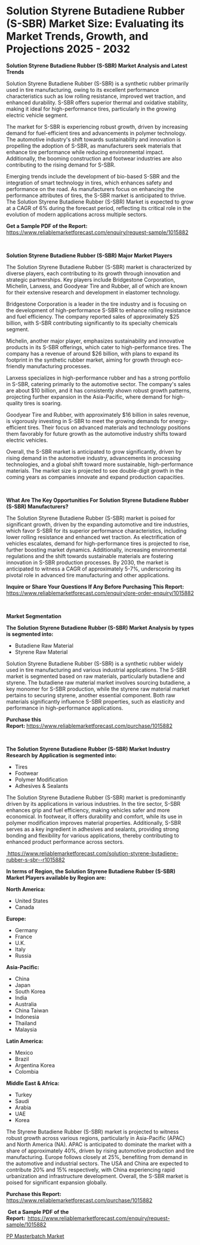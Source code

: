 <p><h1>Solution Styrene Butadiene Rubber (S-SBR) Market Size: Evaluating its Market Trends, Growth, and Projections 2025 - 2032</h1></p><p><strong>Solution Styrene Butadiene Rubber (S-SBR) Market Analysis and Latest Trends</strong></p>
<p><p>Solution Styrene Butadiene Rubber (S-SBR) is a synthetic rubber primarily used in tire manufacturing, owing to its excellent performance characteristics such as low rolling resistance, improved wet traction, and enhanced durability. S-SBR offers superior thermal and oxidative stability, making it ideal for high-performance tires, particularly in the growing electric vehicle segment. </p><p>The market for S-SBR is experiencing robust growth, driven by increasing demand for fuel-efficient tires and advancements in polymer technology. The automotive industry's shift towards sustainability and innovation is propelling the adoption of S-SBR, as manufacturers seek materials that enhance tire performance while reducing environmental impact. Additionally, the booming construction and footwear industries are also contributing to the rising demand for S-SBR.</p><p>Emerging trends include the development of bio-based S-SBR and the integration of smart technology in tires, which enhances safety and performance on the road. As manufacturers focus on enhancing the performance attributes of tires, the S-SBR market is anticipated to thrive. The Solution Styrene Butadiene Rubber (S-SBR) Market is expected to grow at a CAGR of 6% during the forecast period, reflecting its critical role in the evolution of modern applications across multiple sectors.</p></p>
<p><strong>Get a Sample PDF of the Report:&nbsp;</strong> <a href="https://www.reliablemarketforecast.com/enquiry/request-sample/1015882?utm_campaign=2781&utm_medium=2&utm_source=Github&utm_content=ia&utm_term=31032025&utm_id=solution-styrene-butadiene-rubber-s-sbr">https://www.reliablemarketforecast.com/enquiry/request-sample/1015882</a></p>
<p>&nbsp;</p>
<p><strong>Solution Styrene Butadiene Rubber (S-SBR) Major Market Players</strong></p>
<p><p>The Solution Styrene Butadiene Rubber (S-SBR) market is characterized by diverse players, each contributing to its growth through innovation and strategic partnerships. Key players include Bridgestone Corporation, Michelin, Lanxess, and Goodyear Tire and Rubber, all of which are known for their extensive research and development in elastomer technology.</p><p>Bridgestone Corporation is a leader in the tire industry and is focusing on the development of high-performance S-SBR to enhance rolling resistance and fuel efficiency. The company reported sales of approximately $25 billion, with S-SBR contributing significantly to its specialty chemicals segment.</p><p>Michelin, another major player, emphasizes sustainability and innovative products in its S-SBR offerings, which cater to high-performance tires. The company has a revenue of around $26 billion, with plans to expand its footprint in the synthetic rubber market, aiming for growth through eco-friendly manufacturing processes.</p><p>Lanxess specializes in high-performance rubber and has a strong portfolio in S-SBR, catering primarily to the automotive sector. The company's sales are about $10 billion, and it has consistently shown robust growth patterns, projecting further expansion in the Asia-Pacific, where demand for high-quality tires is soaring.</p><p>Goodyear Tire and Rubber, with approximately $16 billion in sales revenue, is vigorously investing in S-SBR to meet the growing demands for energy-efficient tires. Their focus on advanced materials and technology positions them favorably for future growth as the automotive industry shifts toward electric vehicles.</p><p>Overall, the S-SBR market is anticipated to grow significantly, driven by rising demand in the automotive industry, advancements in processing technologies, and a global shift toward more sustainable, high-performance materials. The market size is projected to see double-digit growth in the coming years as companies innovate and expand production capacities.</p></p>
<p>&nbsp;</p>
<p><strong>What Are The Key Opportunities For Solution Styrene Butadiene Rubber (S-SBR) Manufacturers?</strong></p>
<p><p>The Solution Styrene Butadiene Rubber (S-SBR) market is poised for significant growth, driven by the expanding automotive and tire industries, which favor S-SBR for its superior performance characteristics, including lower rolling resistance and enhanced wet traction. As electrification of vehicles escalates, demand for high-performance tires is projected to rise, further boosting market dynamics. Additionally, increasing environmental regulations and the shift towards sustainable materials are fostering innovation in S-SBR production processes. By 2030, the market is anticipated to witness a CAGR of approximately 5-7%, underscoring its pivotal role in advanced tire manufacturing and other applications.</p></p>
<p><strong>Inquire or Share Your Questions If Any Before Purchasing This Report:</strong> <a href="https://www.reliablemarketforecast.com/enquiry/pre-order-enquiry/1015882?utm_campaign=2781&utm_medium=2&utm_source=Github&utm_content=ia&utm_term=31032025&utm_id=solution-styrene-butadiene-rubber-s-sbr">https://www.reliablemarketforecast.com/enquiry/pre-order-enquiry/1015882</a></p>
<p>&nbsp;</p>
<p><strong>Market Segmentation</strong></p>
<p><strong>The Solution Styrene Butadiene Rubber (S-SBR) Market Analysis by types is segmented into:</strong></p>
<p><ul><li>Butadiene Raw Material</li><li>Styrene Raw Material</li></ul></p>
<p><p>Solution Styrene Butadiene Rubber (S-SBR) is a synthetic rubber widely used in tire manufacturing and various industrial applications. The S-SBR market is segmented based on raw materials, particularly butadiene and styrene. The butadiene raw material market involves sourcing butadiene, a key monomer for S-SBR production, while the styrene raw material market pertains to securing styrene, another essential component. Both raw materials significantly influence S-SBR properties, such as elasticity and performance in high-performance applications.</p></p>
<p><strong>Purchase this Report:&nbsp;</strong><a href="https://www.reliablemarketforecast.com/purchase/1015882?utm_campaign=2781&utm_medium=2&utm_source=Github&utm_content=ia&utm_term=31032025&utm_id=solution-styrene-butadiene-rubber-s-sbr">https://www.reliablemarketforecast.com/purchase/1015882</a></p>
<p>&nbsp;</p>
<p><strong>The Solution Styrene Butadiene Rubber (S-SBR) Market Industry Research by Application is segmented into:</strong></p>
<p><ul><li>Tires</li><li>Footwear</li><li>Polymer Modification</li><li>Adhesives & Sealants</li></ul></p>
<p><p>The Solution Styrene Butadiene Rubber (S-SBR) market is predominantly driven by its applications in various industries. In the tire sector, S-SBR enhances grip and fuel efficiency, making vehicles safer and more economical. In footwear, it offers durability and comfort, while its use in polymer modification improves material properties. Additionally, S-SBR serves as a key ingredient in adhesives and sealants, providing strong bonding and flexibility for various applications, thereby contributing to enhanced product performance across sectors.</p></p>
<p><a href="https://www.reliablemarketforecast.com/solution-styrene-butadiene-rubber-s-sbr--r1015882?utm_campaign=2781&utm_medium=2&utm_source=Github&utm_content=ia&utm_term=31032025&utm_id=solution-styrene-butadiene-rubber-s-sbr">&nbsp;https://www.reliablemarketforecast.com/solution-styrene-butadiene-rubber-s-sbr--r1015882</a></p>
<p><strong>In terms of Region, the Solution Styrene Butadiene Rubber (S-SBR) Market Players available by Region are:</strong></p>
<p>
    <p> <strong> North America: </strong>
        <ul>
            <li>United States</li>
            <li>Canada</li>
        </ul>
        </p> 
    <p> <strong> Europe: </strong>
        <ul>
            <li>Germany</li>
            <li>France</li>
            <li>U.K.</li>
            <li>Italy</li>
            <li>Russia</li>
        </ul>
        </p> 
    <p> <strong> Asia-Pacific: </strong>
        <ul>
            <li>China</li>
            <li>Japan</li>
            <li>South Korea</li>
            <li>India</li>
            <li>Australia</li>
            <li>China Taiwan</li>
            <li>Indonesia</li>
            <li>Thailand</li>
            <li>Malaysia</li>
        </ul>
        </p> 
    <p> <strong> Latin America: </strong>
        <ul>
            <li>Mexico</li>
            <li>Brazil</li>
            <li>Argentina Korea</li>
            <li>Colombia</li>
        </ul>
        </p> 
    <p> <strong> Middle East & Africa: </strong>
        <ul>
            <li>Turkey</li>
            <li>Saudi</li>
            <li>Arabia</li>
            <li>UAE</li>
            <li>Korea</li>
        </ul>
    </p>
    </p>
<p><p>The Styrene Butadiene Rubber (S-SBR) market is projected to witness robust growth across various regions, particularly in Asia-Pacific (APAC) and North America (NA). APAC is anticipated to dominate the market with a share of approximately 40%, driven by rising automotive production and tire manufacturing. Europe follows closely at 25%, benefiting from demand in the automotive and industrial sectors. The USA and China are expected to contribute 20% and 15% respectively, with China experiencing rapid urbanization and infrastructure development. Overall, the S-SBR market is poised for significant expansion globally.</p></p>
<p><strong>Purchase this Report: </strong><a href="https://www.reliablemarketforecast.com/purchase/1015882?utm_campaign=2781&utm_medium=2&utm_source=Github&utm_content=ia&utm_term=31032025&utm_id=solution-styrene-butadiene-rubber-s-sbr">https://www.reliablemarketforecast.com/purchase/1015882</a></p>
<p>&nbsp;<strong>Get a Sample PDF of the Report:&nbsp;&nbsp;</strong><a href="https://www.reliablemarketforecast.com/enquiry/request-sample/1015882?utm_campaign=2781&utm_medium=2&utm_source=Github&utm_content=ia&utm_term=31032025&utm_id=solution-styrene-butadiene-rubber-s-sbr">https://www.reliablemarketforecast.com/enquiry/request-sample/1015882</a></p>
<p><strong></strong></p>
<p><p><a href="https://github.com/chkrselia/Market-Research-Report-List-1/blob/main/pp-masterbatch-market.md?utm_campaign=2781&utm_medium=2&utm_source=Github&utm_content=ia&utm_term=31032025&utm_id=solution-styrene-butadiene-rubber-s-sbr">PP Masterbatch Market</a></p></p>